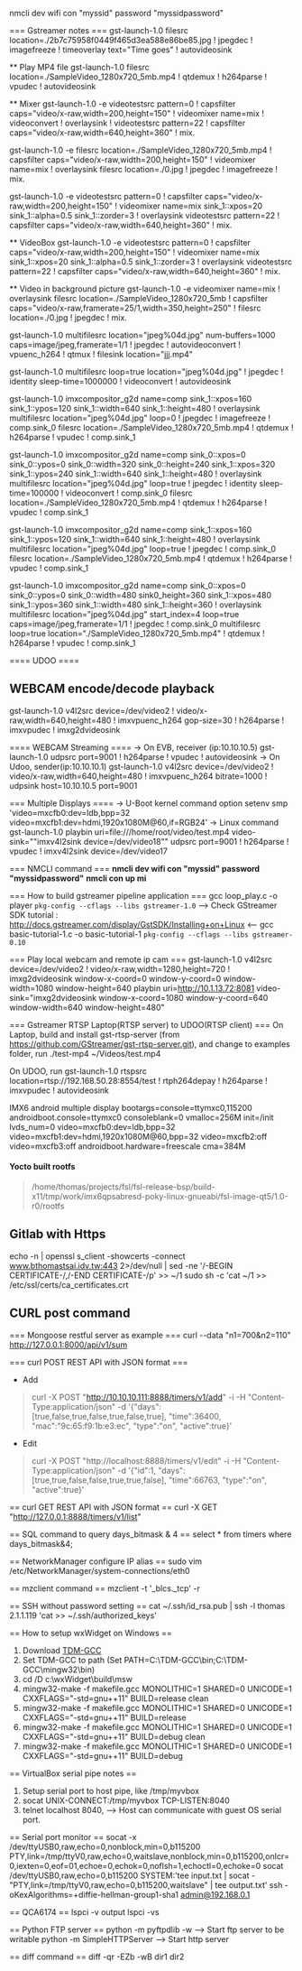 nmcli dev wifi con "myssid" password "myssidpassword"

=== Gstreamer notes ===
gst-launch-1.0 filesrc location=./2b7c75958f0449f465d3ea588e86be85.jpg ! jpegdec ! imagefreeze ! timeoverlay text="Time goes" ! autovideosink

** Play MP4 file
gst-launch-1.0 filesrc location=./SampleVideo_1280x720_5mb.mp4 ! qtdemux ! h264parse ! vpudec ! autovideosink

** Mixer
gst-launch-1.0 -e videotestsrc pattern=0 ! capsfilter caps="video/x-raw,width=200,height=150" ! videomixer name=mix ! videoconvert ! overlaysink ! videotestsrc pattern=22 ! capsfilter caps="video/x-raw,width=640,height=360" ! mix.

gst-launch-1.0 -e filesrc location=./SampleVideo_1280x720_5mb.mp4 ! capsfilter caps="video/x-raw,width=200,height=150" ! videomixer name=mix ! overlaysink filesrc location=./0.jpg ! jpegdec ! imagefreeze ! mix.

gst-launch-1.0 -e videotestsrc pattern=0 ! capsfilter caps="video/x-raw,width=200,height=150" ! videomixer name=mix sink_1::xpos=20 sink_1::alpha=0.5 sink_1::zorder=3  ! overlaysink videotestsrc pattern=22 ! capsfilter caps="video/x-raw,width=640,height=360" ! mix.

** VideoBox
gst-launch-1.0 -e videotestsrc pattern=0 ! capsfilter caps="video/x-raw,width=200,height=150" ! videomixer name=mix sink_1::xpos=20 sink_1::alpha=0.5 sink_1::zorder=3  ! overlaysink videotestsrc pattern=22 ! capsfilter caps="video/x-raw,width=640,height=360" ! mix.

** Video in background picture
gst-launch-1.0 -e videomixer name=mix ! overlaysink filesrc location=./SampleVideo_1280x720_5mb ! capsfilter caps="video/x-raw,framerate=25/1,width=350,height=250" ! filesrc location=./0.jpg ! jpegdec ! mix.

gst-launch-1.0 multifilesrc location="jpeg%04d.jpg" num-buffers=1000 caps=image/jpeg,framerate=1/1 ! jpegdec ! autovideoconvert ! vpuenc_h264 ! qtmux ! filesink location="jjj.mp4"

gst-launch-1.0 multifilesrc loop=true location="jpeg%04d.jpg" ! jpegdec ! identity sleep-time=1000000 ! videoconvert ! autovideosink
 
gst-launch-1.0 imxcompositor_g2d name=comp sink_1::xpos=160 sink_1::ypos=120 sink_1::width=640 sink_1::height=480 ! overlaysink multifilesrc location="jpeg%04d.jpg" loop=0 ! jpegdec ! imagefreeze ! comp.sink_0 filesrc location=./SampleVideo_1280x720_5mb.mp4 ! qtdemux ! h264parse ! vpudec ! comp.sink_1

gst-launch-1.0 imxcompositor_g2d name=comp sink_0::xpos=0 sink_0::ypos=0 sink_0::width=320 sink_0::height=240 sink_1::xpos=320 sink_1::ypos=240 sink_1::width=640 sink_1::height=480 ! overlaysink multifilesrc location="jpeg%04d.jpg" loop=true ! jpegdec ! identity sleep-time=100000 ! videoconvert ! comp.sink_0 filesrc location=./SampleVideo_1280x720_5mb.mp4 ! qtdemux ! h264parse ! vpudec ! comp.sink_1

gst-launch-1.0 imxcompositor_g2d name=comp sink_1::xpos=160 sink_1::ypos=120 sink_1::width=640 sink_1::height=480 ! overlaysink multifilesrc location="jpeg%04d.jpg" loop=true ! jpegdec ! comp.sink_0 filesrc location=./SampleVideo_1280x720_5mb.mp4 ! qtdemux ! h264parse ! vpudec ! comp.sink_1


gst-launch-1.0 imxcompositor_g2d name=comp sink_0::xpos=0 sink_0::ypos=0 sink_0::width=480 sink0_height=360 sink_1::xpos=480 sink_1::ypos=360 sink_1::width=480 sink_1::height=360 ! overlaysink multifilesrc location="jpeg%04d.jpg" start_index=4 loop=true caps=image/jpeg,framerate=1/1 ! jpegdec ! comp.sink_0 multifilesrc loop=true location="./SampleVideo_1280x720_5mb.mp4" ! qtdemux ! h264parse ! vpudec ! comp.sink_1


==== UDOO ====
## WEBCAM encode/decode playback
gst-launch-1.0 v4l2src device=/dev/video2 ! video/x-raw,width=640,height=480 ! imxvpuenc_h264 gop-size=30 ! h264parse ! imxvpudec ! imxg2dvideosink

==== WEBCAM Streaming ====
-> On EVB, receiver (ip:10.10.10.5)
gst-launch-1.0 udpsrc port=9001 ! h264parse ! vpudec ! autovideosink
-> On Udoo, sender(ip:10.10.10.1)
gst-launch-1.0 v4l2src device=/dev/video2 ! video/x-raw,width=640,height=480 ! imxvpuenc_h264 bitrate=1000 ! udpsink host=10.10.10.5 port=9001

=== Multiple Displays ====
-> U-Boot kernel command option
setenv smp 'video=mxcfb0:dev=ldb,bpp=32 video=mxcfb1:dev=hdmi,1920x1080M@60,if=RGB24'
-> Linux command
gst-launch-1.0 playbin uri=file:///home/root/video/test.mp4 video-sink="\"imxv4l2sink device=/dev/video18\"" udpsrc port=9001 ! h264parse ! vpudec ! imxv4l2sink device=/dev/video17

=== NMCLI command ===
**nmcli dev wifi con "myssid" password "myssidpassword"**
**nmcli con up mi**


=== How to build gstreamer pipeline application ===
gcc loop_play.c -o player `pkg-config --cflags --libs gstreamer-1.0`
--> Check GStreamer SDK tutorial : http://docs.gstreamer.com/display/GstSDK/Installing+on+Linux <--
gcc basic-tutorial-1.c -o basic-tutorial-1 `pkg-config --cflags --libs gstreamer-0.10`

=== Play local webcam and remote ip cam ===
gst-launch-1.0 v4l2src device=/dev/video2 ! video/x-raw,width=1280,height=720 ! imxg2dvideosink window-x-coord=0 window-y-coord=0 window-width=1080 window-height=640 playbin uri=http://10.1.13.72:8081 video-sink="imxg2dvideosink window-x-coord=1080 window-y-coord=640 window-width=640 window-height=480"


=== Gstreamer RTSP Laptop(RTSP server) to UDOO(RTSP client) ===
On Laptop, build and install gst-rtsp-server (from https://github.com/GStreamer/gst-rtsp-server.git), and change to examples folder, run
./test-mp4 ~/Videos/test.mp4

On UDOO, run
gst-launch-1.0 rtspsrc location=rtsp://192.168.50.28:8554/test ! rtph264depay ! h264parse ! imxvpudec ! autovideosink

IMX6 android multiple display
bootargs=console=ttymxc0,115200 androidboot.console=ttymxc0 consoleblank=0 vmalloc=256M init=/init lvds_num=0 video=mxcfb0:dev=ldb,bpp=32 video=mxcfb1:dev=hdmi,1920x1080M@60,bpp=32 video=mxcfb2:off video=mxcfb3:off androidboot.hardware=freescale cma=384M

#### Yocto built rootfs ####
> /home/thomas/projects/fsl/fsl-release-bsp/build-x11/tmp/work/imx6qpsabresd-poky-linux-gnueabi/fsl-image-qt5/1.0-r0/rootfs


## Gitlab with Https ##
echo -n | openssl s_client -showcerts -connect www.bthomastsai.idv.tw:443 2>/dev/null | sed -ne '/-BEGIN CERTIFICATE-/,/-END CERTIFICATE-/p' >> ~/1
sudo sh -c 'cat ~/1 >> /etc/ssl/certs/ca_certificates.crt

## CURL post command ##
=== Mongoose restful server as example ===
curl --data "n1=700&n2=110" http://127.0.0.1:8000/api/v1/sum

=== curl POST REST API with JSON format ===
* Add
> curl -X POST "http://10.10.10.111:8888/timers/v1/add" -i -H "Content-Type:application/json" -d '{"days":[true,false,true,false,true,false,true], "time":36400, "mac":"9c:65:f9:1b:e3:ec", "type":"on", "active":true}'

* Edit
>curl -X POST "http://localhost:8888/timers/v1/edit" -i -H "Content-Type:application/json" -d '{"id":1, "days":[true,true,false,false,true,true,false], "time":66763, "type":"on", "active":true}'

== curl GET REST API with JSON format ==
curl -X GET "http://127.0.0.1:8888/timers/v1/list"

== SQL command to query days_bitmask & 4 ==
select * from timers where days_bitmask&4;

== NetworkManager configure IP alias ==
sudo vim /etc/NetworkManager/system-connections/eth0

== mzclient command ==
mzclient -t '_blcs._tcp' -r

== SSH without password setting ==
cat ~/.ssh/id_rsa.pub | ssh -l thomas 2.1.1.119 'cat >> ~/.ssh/authorized_keys'

== How to setup wxWidget on Windows ==
1. Download [TDM-GCC](http://tdm-gcc.tdragon.net)
1. Set TDM-GCC to path (Set PATH=C:\TDM-GCC\bin;C:\TDM-GCC\mingw32\bin)
1. cd /D c:\wxWidget\build\msw
1. mingw32-make -f makefile.gcc MONOLITHIC=1 SHARED=0 UNICODE=1 CXXFLAGS="-std=gnu++11" BUILD=release clean
1. mingw32-make -f makefile.gcc MONOLITHIC=1 SHARED=0 UNICODE=1 CXXFLAGS="-std=gnu++11" BUILD=release
1. mingw32-make -f makefile.gcc MONOLITHIC=1 SHARED=0 UNICODE=1 CXXFLAGS="-std=gnu++11" BUILD=debug clean
1. mingw32-make -f makefile.gcc MONOLITHIC=1 SHARED=0 UNICODE=1 CXXFLAGS="-std=gnu++11" BUILD=debug

== VirtualBox serial pipe notes ==
1. Setup serial port to host pipe, like /tmp/myvbox
1. socat UNIX-CONNECT:/tmp/myvbox TCP-LISTEN:8040
1. telnet localhost 8040, --> Host can communicate with guest OS serial port.

== Serial port monitor ==
socat -x /dev/ttyUSB0,raw,echo=0,nonblock,min=0,b115200 PTY,link=/tmp/ttyV0,raw,echo=0,waitslave,nonblock,min=0,b115200,onlcr=0,iexten=0,eof=01,echoe=0,echok=0,noflsh=1,echoctl=0,echoke=0
socat /dev/ttyUSB0,raw,echo=0,b115200 SYSTEM:'tee input.txt | socat - "PTY,link=/tmp/ttyV0,raw,echo=0,b115200,waitslave" | tee output.txt'
ssh -oKexAlgorithms=+diffie-hellman-group1-sha1 admin@192.168.0.1

== QCA6174 ==
lspci -v output
lspci -vs

== Python FTP server ==
python -m pyftpdlib -w --> Start ftp server to be writable
python -m SimpleHTTPServer --> Start http server

== diff command ==
diff -qr -EZb -wB dir1 dir2
